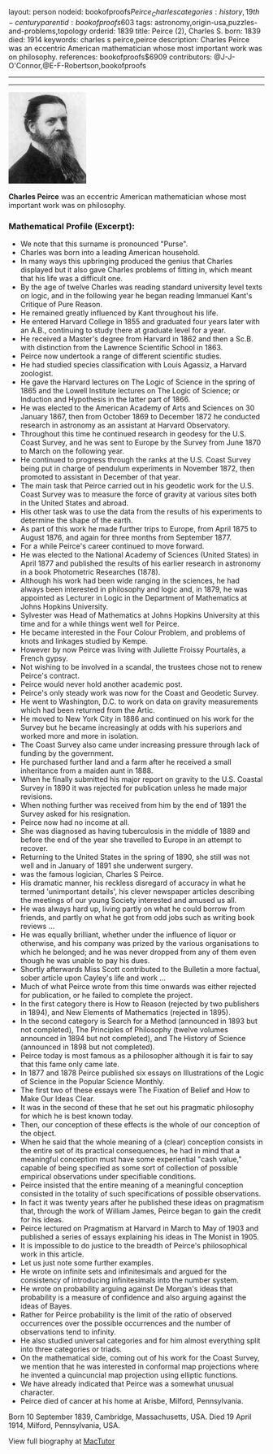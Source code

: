 layout: person
nodeid: bookofproofs$Peirce_Charles
categories: history,19th-century
parentid: bookofproofs$603
tags: astronomy,origin-usa,puzzles-and-problems,topology
orderid: 1839
title: Peirce (2), Charles S.
born: 1839
died: 1914
keywords: charles s peirce,peirce
description: Charles Peirce was an eccentric American mathematician whose most important work was on philosophy.
references: bookofproofs$6909
contributors: @J-J-O'Connor,@E-F-Robertson,bookofproofs

---



---

![Peirce_Charles.jpg](https://github.com/bookofproofs/bookofproofs.github.io/blob/main/_sources/_assets/images/portraits/Peirce_Charles.jpg?raw=true)

**Charles Peirce** was an eccentric American mathematician whose most important work was on philosophy.

### Mathematical Profile (Excerpt):
* We note that this surname is pronounced "Purse".
* Charles was born into a leading American household.
* In many ways this upbringing produced the genius that Charles displayed but it also  gave Charles problems of fitting in, which meant that his life was a difficult one.
* By the age of twelve Charles was reading standard university level texts on logic, and in the following year he began reading Immanuel Kant's Critique of Pure Reason.
* He remained greatly influenced by Kant throughout his life.
* He entered  Harvard College in 1855 and graduated four years later with an A.B., continuing to study there at graduate level for a year.
* He received a Master's degree from Harvard in 1862 and then a Sc.B. with distinction from the Lawrence Scientific School in 1863.
* Peirce now undertook a range of different scientific studies.
* He had studied species classification with Louis Agassiz, a Harvard zoologist.
* He gave the Harvard lectures on The Logic of Science  in the spring of 1865 and the Lowell Institute lectures on The Logic of Science; or Induction and Hypothesis  in the latter part of 1866.
* He was elected to the American Academy of Arts and Sciences on 30 January 1867, then from October 1869 to December 1872 he conducted research in astronomy as an assistant at Harvard Observatory.
* Throughout this time he continued research in geodesy for the U.S. Coast Survey, and he was sent to Europe by the Survey from June 1870 to March on the following year.
* He continued to progress through the ranks at the U.S. Coast Survey being put in charge of pendulum experiments in November 1872, then promoted to assistant in December of that year.
* The main task that Peirce carried out in his geodetic work for the U.S. Coast Survey was to measure the force of gravity at various sites both in the United States and abroad.
* His other task was to use the data from the results of his experiments to determine the shape of the earth.
* As part of this work he made further trips to Europe, from April 1875 to August 1876, and again for three months from September 1877.
* For a while Peirce's career continued to move forward.
* He was elected to the National Academy of Sciences (United States) in April 1877 and published the results of his earlier research in astronomy in a book Photometric Researches (1878).
* Although his work had been wide ranging in the sciences, he had always been interested in philosophy and logic and, in 1879, he was appointed as Lecturer in Logic in the Department of Mathematics at Johns Hopkins University.
* Sylvester was Head of Mathematics at Johns Hopkins University at this time and for a while things went well for Peirce.
* He became interested in the Four Colour Problem, and problems of knots and linkages studied by Kempe.
* However by now Peirce was living with Juliette Froissy Pourtalès, a French gypsy.
* Not wishing to be involved in a scandal, the trustees chose not to renew Peirce's contract.
* Peirce would never hold another academic post.
* Peirce's only steady work was now for the Coast and Geodetic Survey.
* He went to Washington, D.C. to work on data on gravity measurements which had been returned from the Artic.
* He moved to New York City in 1886 and continued on his work for the Survey but he became increasingly at odds with his superiors and worked more and more in isolation.
* The Coast Survey also came under increasing pressure through lack of funding by the government.
* He purchased further land and a farm after he received a small inheritance from a maiden aunt in 1888.
* When he finally submitted his major report on gravity to the U.S. Coastal Survey in 1890 it was rejected for publication unless he made major revisions.
* When nothing further was received from him by the end of 1891 the Survey asked for his resignation.
* Peirce now had no income at all.
* She was diagnosed as having tuberculosis in the middle of 1889 and before the end of the year she travelled to Europe in an attempt to recover.
* Returning to the United States in the spring of 1890, she still was not well and in January of 1891 she underwent surgery.
* was the famous logician, Charles S Peirce.
* His dramatic manner, his reckless disregard of accuracy in what he termed 'unimportant details', his clever newspaper articles describing the meetings of our young Society interested and amused us all.
* He was always hard up, living partly on what he could borrow from friends, and partly on what he got from odd jobs such as writing book reviews ...
* He was equally brilliant, whether under the influence of liquor or otherwise, and his company was prized by the various organisations to which he belonged; and he was never dropped from any of them even though he was unable to pay his dues.
* Shortly afterwards Miss Scott contributed to the Bulletin a more factual, sober article upon Cayley's life and work ...
* Much of what Peirce wrote from this time onwards was either rejected for publication, or he failed to complete the project.
* In the first category there is How to Reason (rejected by two publishers in 1894), and New Elements of Mathematics (rejected in 1895).
* In the second category is Search for a Method (announced in 1893 but not completed), The Principles of Philosophy (twelve volumes announced in 1894 but not completed), and The History of Science (announced in 1898 but not completed).
* Peirce today is most famous as a philosopher although it is fair to say that this fame only came late.
* In 1877 and 1878 Peirce published six essays on Illustrations of the Logic of Science  in the Popular Science Monthly.
* The first two of these essays were The Fixation of Belief  and How to Make Our Ideas Clear.
* It was in the second of these that he set out his pragmatic philosophy for which he is best known today.
* Then, our conception of these effects is the whole of our conception of the object.
* When he said that the whole meaning of a (clear) conception consists in the entire set of its practical consequences, he had in mind that a meaningful conception must have some experiential "cash value," capable of being specified as some sort of collection of possible empirical observations under specifiable conditions.
* Peirce insisted that the entire meaning of a meaningful conception consisted in the totality of such specifications of possible observations.
* In fact it was twenty years after he published these ideas on pragmatism that, through the work of William James, Peirce began to gain the credit for his ideas.
* Peirce lectured on Pragmatism  at Harvard in March to May of 1903 and published a series of essays explaining his ideas in The Monist  in 1905.
* It is impossible to do justice to the breadth of Peirce's philosophical work in this article.
* Let us just note some further examples.
* He wrote on infinite sets and infinitesimals and argued for the consistency of introducing infinitesimals into the number system.
* He wrote on probability arguing against De Morgan's ideas that probability is a measure of confidence and also arguing against the ideas of Bayes.
* Rather for Peirce probability is the limit of the ratio of observed occurrences over the possible occurrences and the number of observations tend to infinity.
* He also studied universal categories and for him almost everything split into three categories or triads.
* On the mathematical side, coming out of his work for the Coast Survey, we mention that he was interested in conformal map projections where he invented a quincuncial map projection using elliptic functions.
* We have already indicated that Peirce was a somewhat unusual character.
* Peirce died of cancer at his home at Arisbe, Milford, Pennsylvania.

Born 10 September 1839, Cambridge, Massachusetts, USA. Died 19 April 1914, Milford, Pennsylvania, USA.

View full biography at [MacTutor](https://mathshistory.st-andrews.ac.uk/Biographies/Peirce_Charles/)
